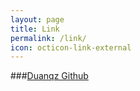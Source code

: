 ```yaml
---
layout: page
title: Link
permalink: /link/
icon: octicon-link-external
---
```


###[Duanqz Github](http://github.com/duanqz)

